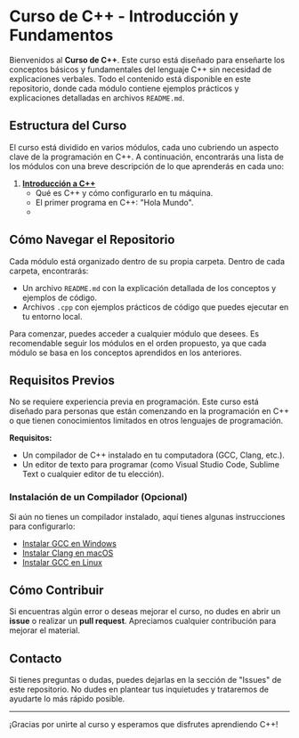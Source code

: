 # Curso de C++ - Introducción y Fundamentos

Bienvenidos al **Curso de C++**. Este curso está diseñado para enseñarte los conceptos básicos y fundamentales del lenguaje C++ sin necesidad de explicaciones verbales. Todo el contenido está disponible en este repositorio, donde cada módulo contiene ejemplos prácticos y explicaciones detalladas en archivos `README.md`.

## Estructura del Curso

El curso está dividido en varios módulos, cada uno cubriendo un aspecto clave de la programación en C++. A continuación, encontrarás una lista de los módulos con una breve descripción de lo que aprenderás en cada uno:

1. **[Introducción a C++](Introduccion)**  
   - Qué es C++ y cómo configurarlo en tu máquina.
   - El primer programa en C++: "Hola Mundo".
   - 
## Cómo Navegar el Repositorio

Cada módulo está organizado dentro de su propia carpeta. Dentro de cada carpeta, encontrarás:

- Un archivo `README.md` con la explicación detallada de los conceptos y ejemplos de código.
- Archivos `.cpp` con ejemplos prácticos de código que puedes ejecutar en tu entorno local.
  
Para comenzar, puedes acceder a cualquier módulo que desees. Es recomendable seguir los módulos en el orden propuesto, ya que cada módulo se basa en los conceptos aprendidos en los anteriores.

## Requisitos Previos

No se requiere experiencia previa en programación. Este curso está diseñado para personas que están comenzando en la programación en C++ o que tienen conocimientos limitados en otros lenguajes de programación.

**Requisitos:**
- Un compilador de C++ instalado en tu computadora (GCC, Clang, etc.).
- Un editor de texto para programar (como Visual Studio Code, Sublime Text o cualquier editor de tu elección).

### Instalación de un Compilador (Opcional)

Si aún no tienes un compilador instalado, aquí tienes algunas instrucciones para configurarlo:

- [Instalar GCC en Windows](https://gcc.gnu.org/)
- [Instalar Clang en macOS](https://clang.llvm.org/)
- [Instalar GCC en Linux](https://gcc.gnu.org/)

## Cómo Contribuir

Si encuentras algún error o deseas mejorar el curso, no dudes en abrir un **issue** o realizar un **pull request**. Apreciamos cualquier contribución para mejorar el material.

## Contacto

Si tienes preguntas o dudas, puedes dejarlas en la sección de "Issues" de este repositorio. No dudes en plantear tus inquietudes y trataremos de ayudarte lo más rápido posible.

---

¡Gracias por unirte al curso y esperamos que disfrutes aprendiendo C++!
